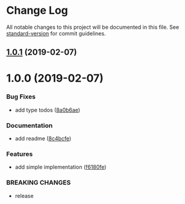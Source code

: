 # Change Log

All notable changes to this project will be documented in this file. See [standard-version](https://github.com/conventional-changelog/standard-version) for commit guidelines.

<a name="1.0.1"></a>
## [1.0.1](https://github.com/igorkamyshev/redux-clear/compare/v1.0.0...v1.0.1) (2019-02-07)



<a name="1.0.0"></a>
# 1.0.0 (2019-02-07)


### Bug Fixes

* add type todos ([8a0b6ae](https://github.com/igorkamyshev/redux-clear/commit/8a0b6ae))


### Documentation

* add readme ([8c4bcfe](https://github.com/igorkamyshev/redux-clear/commit/8c4bcfe))


### Features

* add simple implementation ([f6180fe](https://github.com/igorkamyshev/redux-clear/commit/f6180fe))


### BREAKING CHANGES

* release
